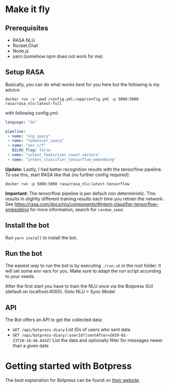 # Make it fly

## Prerequisites

* RASA NLU
* Rocket.Chat
* Node.js
* yarn (somehow npm does not work for me)

## Setup RASA

Basically, you can do what works best for you here but the following is my advice:

```docker run -v `pwd`/config.yml:/app/config.yml -p 5000:5000 rasa/rasa_nlu:latest-full```

with following config.yml:

```yaml
language: "de"

pipeline:
 - name: "nlp_spacy"
 - name: "tokenizer_spacy"
 - name: "ner_crf"
   BILOU_flag: false
 - name: "intent_featurizer_count_vectors"
 - name: "intent_classifier_tensorflow_embedding"
```

**Update:** Lastly, I had better recognition results with the tensorflow pipeline. To use this, start RASA like that (no further config required):

```docker run -p 5000:5000 rasa/rasa_nlu:latest-tensorflow```

**Important:** The tensorflow pipeline is per default non deterministic. This results in slighlty different training results each time you retrain the network. See https://rasa.com/docs/nlu/components/#intent-classifier-tensorflow-embedding for more information, search for ```random_seed```.

## Install the bot

Run `yarn install` to install the bot.

## Run the bot

The easiest way to run the bot is by executing ```./run.sh``` in the root folder. It will set some env vars for you. Make sure to adapt the run script according to your needs.

After the first start you have to train the NLU once via the Botpress GUI (default on localhost:4000). Goto NLU > Sync Model

## API

The Bot offers an API to get the collected data:

- ```GET /api/botpress-diary``` List IDs of users who sent data
- ```GET /api/botpress-diary/:userId?[sentAfter=2019-01-23T10:16:46.044Z]``` List the data and optionally filter for messages newer than a given date

# Getting started with Botpress

The best explanation for Botpress can be found on [their website](https://botpress.io/docs/10.50/getting_started/trivia_flows/).
